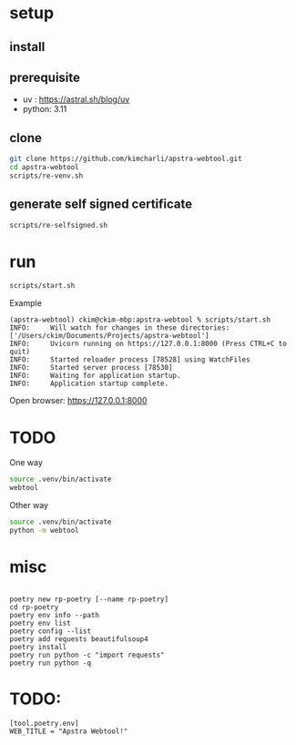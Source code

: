 #


# setup

## install

## prerequisite

- uv : https://astral.sh/blog/uv
- python: 3.11

## clone
```sh
git clone https://github.com/kimcharli/apstra-webtool.git
cd apstra-webtool
scripts/re-venv.sh
```

## generate self signed certificate
```sh
scripts/re-selfsigned.sh
```


# run


```sh
scripts/start.sh
```

Example
```
(apstra-webtool) ckim@ckim-mbp:apstra-webtool % scripts/start.sh
INFO:     Will watch for changes in these directories: ['/Users/ckim/Documents/Projects/apstra-webtool']
INFO:     Uvicorn running on https://127.0.0.1:8000 (Press CTRL+C to quit)
INFO:     Started reloader process [78528] using WatchFiles
INFO:     Started server process [78530]
INFO:     Waiting for application startup.
INFO:     Application startup complete.
```


Open browser: <a href="https://127.0.0.1:8000" target="_blank">https://127.0.0.1:8000</a>



# TODO

One way
```sh
source .venv/bin/activate
webtool
```

Other way
```sh
source .venv/bin/activate
python -m webtool
```


# misc
```

poetry new rp-poetry [--name rp-poetry]
cd rp-poetry
poetry env info --path
poetry env list
poetry config --list
poetry add requests beautifulsoup4
poetry install
poetry run python -c "import requests"
poetry run python -q

```


# TODO:

```
[tool.poetry.env]
WEB_TITLE = "Apstra Webtool!"
```

